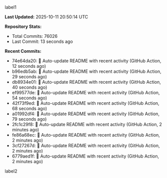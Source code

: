 
label1 
<!-- ACTIVITY_START -->
**Last Updated:** 2025-10-11 20:50:14 UTC

**Repository Stats:**
- Total Commits: 76026
- Last Commit: 13 seconds ago

**Recent Commits:**
- 74e64da20: 🤖 Auto-update README with recent activity (GitHub Action, 12 seconds ago)
- b96edb5ab: 🤖 Auto-update README with recent activity (GitHub Action, 29 seconds ago)
- db8934e01: 🤖 Auto-update README with recent activity (GitHub Action, 40 seconds ago)
- ef99577de: 🤖 Auto-update README with recent activity (GitHub Action, 54 seconds ago)
- 42f73f9ed: 🤖 Auto-update README with recent activity (GitHub Action, 68 seconds ago)
- a01992df4: 🤖 Auto-update README with recent activity (GitHub Action, 79 seconds ago)
- 2fc1c29f8: 🤖 Auto-update README with recent activity (GitHub Action, 2 minutes ago)
- fe86a68ec: 🤖 Auto-update README with recent activity (GitHub Action, 2 minutes ago)
- 3cf27267d: 🤖 Auto-update README with recent activity (GitHub Action, 2 minutes ago)
- 6779aed1f: 🤖 Auto-update README with recent activity (GitHub Action, 2 minutes ago)
<!-- ACTIVITY_END -->

label2
